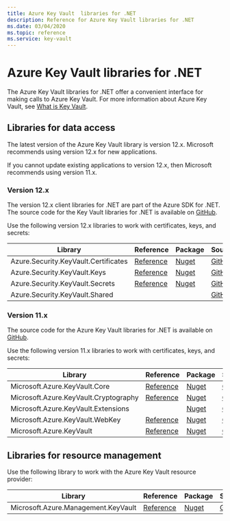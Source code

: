 ```yaml
---
title: Azure Key Vault  libraries for .NET
description: Reference for Azure Key Vault libraries for .NET
ms.date: 03/04/2020
ms.topic: reference
ms.service: key-vault
---
```


# Azure Key Vault libraries for .NET

The Azure Key Vault libraries for .NET offer a convenient interface for making calls to Azure Key Vault. For more information about Azure Key Vault, see [What is Key Vault](https://docs.microsoft.com/en-us/azure/key-vault/general/basic-concepts).

## Libraries for data access

The latest version of the Azure Key Vault library is version 12.x. Microsoft recommends using version 12.x for new applications.

If you cannot update existing applications to version 12.x, then Microsoft recommends using version 11.x.

### Version 12.x

The version 12.x client libraries for .NET are part of the Azure SDK for .NET. The source code for the Key Vault libraries for .NET is available on [GitHub](https://github.com/Azure/azure-sdk-for-net/tree/master/sdk/keyvault).

Use the following version 12.x libraries to work with certificates, keys, and secrets:

| Library | Reference | Package | Source |
|----------------------------------------|-------------------------------------------------------------|-----------------------------------------------------------------------------|---------------------------------------------------------------------------------------------------------------------|
|    Azure.Security.KeyVault.Certificates    |      [Reference](https://docs.microsoft.com/en-us/dotnet/api/azure.security.keyvault.certificates)       |    [Nuget](https://www.nuget.org/packages/Azure.Security.KeyVault.Certificates/)    |    [GitHub](https://github.com/Azure/azure-sdk-for-net/tree/master/sdk/keyvault/Azure.Security.KeyVault.Certificates)    |
|    Azure.Security.KeyVault.Keys    |     [Reference](https://docs.microsoft.com/en-us/dotnet/api/azure.security.keyvault.keys)    |    [Nuget](https://www.nuget.org/packages/Azure.Security.KeyVault.Keys/)      |     [GitHub](https://github.com/Azure/azure-sdk-for-net/tree/master/sdk/keyvault/Azure.Security.KeyVault.Keys)|
|    Azure.Security.KeyVault.Secrets    |    [Reference](https://docs.microsoft.com/en-us/dotnet/api/azure.security.keyvault.secrets)    |    [Nuget](https://www.nuget.org/packages/Azure.Security.KeyVault.Secrets/)    |    [GitHub](https://github.com/Azure/azure-sdk-for-net/tree/master/sdk/keyvault/Azure.Security.KeyVault.Secrets)    |
|    Azure.Security.KeyVault.Shared    |         |        |    [GitHub](https://github.com/Azure/azure-sdk-for-net/tree/master/sdk/keyvault/Azure.Security.KeyVault.Shared)    |

### Version 11.x

The source code for the Azure Key Vault libraries for .NET is available on [GitHub](https://github.com/Azure/azure-sdk-for-net/tree/master/sdk/keyvault).

Use the following version 11.x libraries to work with certificates, keys, and secrets:

| Library | Reference | Package | Source |
|--------------------------------------|---------------------------------------------------------------|-------------------------------------------------------------------------------|-------------------------------------------------------------------------------|
|    Microsoft.Azure.KeyVault.Core    |    [Reference](https://docs.microsoft.com/en-us/dotnet/api/microsoft.azure.keyvault.core)    |    [Nuget](https://www.nuget.org/packages/Microsoft.Azure.KeyVault.Core)    |    [GitHub](https://github.com/Azure/azure-sdk-for-net/tree/master/sdk/keyvault/Microsoft.Azure.KeyVault.Core)    |
|    Microsoft.Azure.KeyVault.Cryptography    |    [Reference](https://docs.microsoft.com/en-us/dotnet/api/microsoft.azure.keyvault.cryptography)    |    [Nuget](https://www.nuget.org/packages/Microsoft.Azure.KeyVault.Cryptography)    |    [GitHub](https://github.com/Azure/azure-sdk-for-net/tree/master/sdk/keyvault/Microsoft.Azure.KeyVault.Cryptography)    |
|    Microsoft.Azure.KeyVault.Extensions    |      |    [Nuget](https://www.nuget.org/packages/Microsoft.Azure.KeyVault.Extensions)    |    [GitHub](https://github.com/Azure/azure-sdk-for-net/tree/master/sdk/keyvault/Microsoft.Azure.KeyVault.Extensions)    |
|    Microsoft.Azure.KeyVault.WebKey    |    [Reference](https://docs.microsoft.com/en-us/dotnet/api/microsoft.azure.keyvault.webkey)    |    [Nuget](https://www.nuget.org/packages/Microsoft.Azure.KeyVault.WebKey)    |    [GitHub](https://github.com/Azure/azure-sdk-for-net/tree/master/sdk/keyvault/Microsoft.Azure.KeyVault.WebKey)    |
|    Microsoft.Azure.KeyVault    |    [Reference](https://docs.microsoft.com/en-us/dotnet/api/microsoft.azure.keyvault)    |    [Nuget](https://www.nuget.org/packages/Microsoft.Azure.KeyVault)    |    [GitHub](https://github.com/Azure/azure-sdk-for-net/tree/master/sdk/keyvault/Microsoft.Azure.KeyVault)    |

## Libraries for resource management

Use the following library to work with the Azure Key Vault resource provider:

|    Library    |    Reference    |    Package    |    Source    |
|------------------------------------------|-------------------------------------------------------------------|-----------------------------------------------------------------------------------|-----------------------------------------------------------------------------------------------------------------------|
|    Microsoft.Azure.Management.KeyVault    |    [Reference](https://docs.microsoft.com/en-us/dotnet/api/microsoft.azure.management.keyvault)    |    [Nuget](https://www.nuget.org/packages/Microsoft.Azure.Management.KeyVault/)    |    [GitHub](https://github.com/Azure/azure-sdk-for-net/tree/master/sdk/keyvault/Microsoft.Azure.Management.KeyVault)    |
